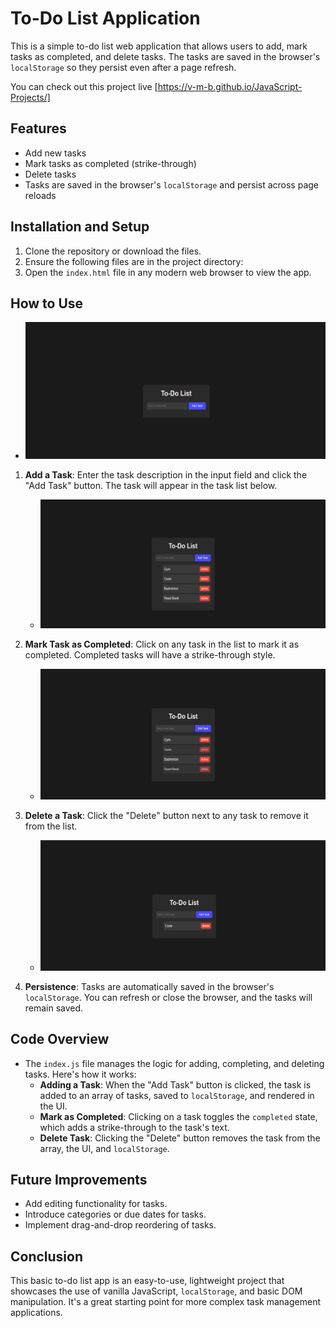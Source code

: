 
# To-Do List Application

This is a simple to-do list web application that allows users to add, mark tasks as completed, and delete tasks. The tasks are saved in the browser's `localStorage` so they persist even after a page refresh.

You can check out this project live [https://v-m-b.github.io/JavaScript-Projects/]

## Features
- Add new tasks
- Mark tasks as completed (strike-through)
- Delete tasks
- Tasks are saved in the browser's `localStorage` and persist across page reloads



## Installation and Setup

1. Clone the repository or download the files.
2. Ensure the following files are in the project directory:
3. Open the `index.html` file in any modern web browser to view the app.

## How to Use
- ![User-Interface](./assets/ui.png)

1. **Add a Task**: Enter the task description in the input field and click the "Add Task" button. The task will appear in the task list below.
   - ![Adding To-Do](./assets/add.png)

2. **Mark Task as Completed**: Click on any task in the list to mark it as completed. Completed tasks will have a strike-through style.
   - ![Mark Task as Done](./assets/toogle.png)

3. **Delete a Task**: Click the "Delete" button next to any task to remove it from the list.
   - ![Delete Task](./assets/delete.png)

4. **Persistence**: Tasks are automatically saved in the browser's `localStorage`. You can refresh or close the browser, and the tasks will remain saved.

## Code Overview

- The `index.js` file manages the logic for adding, completing, and deleting tasks. Here's how it works:
    - **Adding a Task**: When the "Add Task" button is clicked, the task is added to an array of tasks, saved to `localStorage`, and rendered in the UI.
    - **Mark as Completed**: Clicking on a task toggles the `completed` state, which adds a strike-through to the task's text.
    - **Delete Task**: Clicking the "Delete" button removes the task from the array, the UI, and `localStorage`.

## Future Improvements
- Add editing functionality for tasks.
- Introduce categories or due dates for tasks.
- Implement drag-and-drop reordering of tasks.

## Conclusion

This basic to-do list app is an easy-to-use, lightweight project that showcases the use of vanilla JavaScript, `localStorage`, and basic DOM manipulation. It's a great starting point for more complex task management applications.

